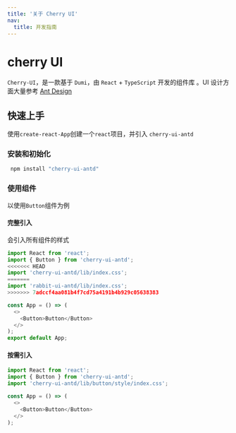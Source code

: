```yaml
---
title: '关于 Cherry UI'
nav:
  title: 开发指南
---
```


# cherry UI

`Cherry-UI`，是一款基于 `Dumi`，由 `React` + `TypeScript` 开发的组件库 。UI 设计方面大量参考 [Ant Design](https://ant.design/index-cn)

## 快速上手

使用`create-react-App`创建一个`react`项目，并引入 `cherry-ui-antd`

### 安装和初始化

```powershell
 npm install "cherry-ui-antd"
```

### 使用组件

以使用`Button`组件为例

#### 完整引入

会引入所有组件的样式

```javascript
import React from 'react';
import { Button } from 'cherry-ui-antd';
<<<<<<< HEAD
import 'cherry-ui-antd/lib/index.css';
=======
import 'rabbit-ui-antd/lib/index.css';
>>>>>>> 7adccf4aa081b4f7cd75a4191b4b929c05638383

const App = () => (
  <>
    <Button>Button</Button>
  </>
);
export default App;
```

#### 按需引入

```javascript
import React from 'react';
import { Button } from 'cherry-ui-antd';
import 'cherry-ui-antd/lib/button/style/index.css';

const App = () => (
  <>
    <Button>Button</Button>
  </>
);
```
